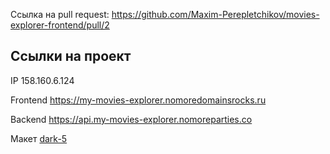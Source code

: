 Ссылка на pull request: https://github.com/Maxim-Perepletchikov/movies-explorer-frontend/pull/2

## Ссылки на проект

IP 158.160.6.124

Frontend https://my-movies-explorer.nomoredomainsrocks.ru

Backend https://api.my-movies-explorer.nomoreparties.co

Макет [dark-5](https://www.figma.com/file/5hLpWONNQrWYo5KByHK7Gq/dark-5?type=design&mode=design&t=aTl7kfpv4821yaOo-0)